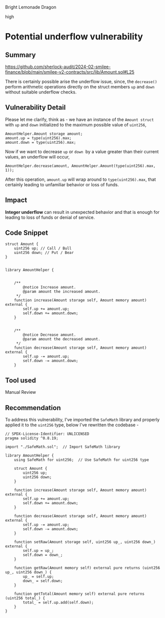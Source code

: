 Bright Lemonade Dragon

high

# Potential underflow vulnerability

## Summary
https://github.com/sherlock-audit/2024-02-smilee-finance/blob/main/smilee-v2-contracts/src/lib/Amount.sol#L25

There is certainly possible arise the underflow issue, since, the `decrease() ` perform arithmetic operations directly on the struct members `up` and `down` without suitable underflow checks.

## Vulnerability Detail

Please let me clarify, think as - we have an instance of the `Amount struct `with `up` and `down` initialized to the maximum possible value of `uint256`,

```solidity
AmountHelper.Amount storage amount;
amount.up = type(uint256).max;
amount.down = type(uint256).max;
```

Now if we want to decrease `up` or `down `by a value greater than their current values, an underflow will occur,

```solidity
AmountHelper.decrease(amount, AmountHelper.Amount(type(uint256).max, 1));
```

After this operation, `amount.up` will wrap around to `type(uint256).max`, that certainly leading to unfamiliar behavior or loss of funds.



## Impact

**Integer underflow** can result in unexpected behavior and that is enough for leading to loss of funds or denial of service.


## Code Snippet

```solidity
struct Amount {
    uint256 up; // Call / Bull
    uint256 down; // Put / Bear
}


library AmountHelper {


    /**
        @notice Increase amount.
        @param amount the increased amount.
     */
    function increase(Amount storage self, Amount memory amount) external {
        self.up += amount.up;
        self.down += amount.down;
    }


    /**
        @notice Decrease amount.
        @param amount the decreased amount.
     */
    function decrease(Amount storage self, Amount memory amount) external {
        self.up -= amount.up;
        self.down -= amount.down;
    }
```

## Tool used

Manual Review

## Recommendation

To address this vulnerability, I've imported the `SafeMath` library and properly applied it to the `uint256` type, below I've rewritten the codebase - 

```solidity
// SPDX-License-Identifier: UNLICENSED
pragma solidity ^0.8.19;

import "./SafeMath.sol";  // Import SafeMath library

library AmountHelper {
    using SafeMath for uint256;  // Use SafeMath for uint256 type

    struct Amount {
        uint256 up;
        uint256 down;
    }

    function increase(Amount storage self, Amount memory amount) external {
        self.up += amount.up; 
        self.down += amount.down; 
    }

    function decrease(Amount storage self, Amount memory amount) external {
        self.up -= amount.up; 
        self.down -= amount.down; 
    }

    function setRaw(Amount storage self, uint256 up_, uint256 down_) external {
        self.up = up_;
        self.down = down_;
    }

    function getRaw(Amount memory self) external pure returns (uint256 up_, uint256 down_) {
        up_ = self.up;
        down_ = self.down;
    }

    function getTotal(Amount memory self) external pure returns (uint256 total_) {
        total_ = self.up.add(self.down); 
    }
}
```